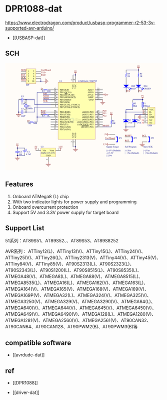 
# DPR1088-dat

https://www.electrodragon.com/product/usbasp-programmer-r2-53-3v-supported-avr-arduino/

- [[USBASP-dat]]

## SCH 

![](2024-06-13-17-43-55.png)

## Features

1. Onboard ATMega8 (L) chip
2. With two indicator lights for power supply and programming
3. Onboard overcurrent protection
4. Support 5V and 3.3V power supply for target board


## Support List 

51系列：AT89S51、AT89S52、、AT89S53、AT89S8252

AVR系列： ATTiny12(L)、ATTiny13(V)、ATTiny15(L)、ATTiny24(V)、ATTiny25(V)、ATTiny26(L)、ATTiny2313(V)、ATTiny44(V)、ATTiny45(V)、ATTiny84(V)、ATTiny85(V)、AT90S2313(L)、AT90S2323(L)、AT90S2343(L)、AT90S1200(L)、AT90S8515(L)、AT90S8535(L)、ATMEGA48(V)、ATMEGA8(L)、ATMEGA88(V)、ATMEGA8515(L)、ATMEGA8535(L)、ATMEGA16(L)、ATMEGA162(V)、ATMEGA163(L)、ATMEGA164(V)、ATMEGA165(V)、ATMEGA168(V)、ATMEGA169(V)、ATMEGA169P(V)、ATMEGA32(L)、ATMEGA324(V)、ATMEGA325(V)、ATMEGA3250(V)、ATMEGA329(V)、ATMEGA3290(V)、ATMEGA64(L)、ATMEGA640(V)、ATMEGA644(V)、ATMEGA645(V)、ATMEGA6450(V)、ATMEGA649(V)、ATMEGA6490(V)、ATMEGA128(L)、ATMEGA1280(V)、ATMEGA1281(V)、ATMEGA2560(V)、ATMEGA2561(V)、AT90CAN32、AT90CAN64、AT90CAN128、AT90PWM2(B)、AT90PWM3(B)等

## compatible software 

- [[avrdude-dat]]

## ref 

- [[DPR1088]]

- [[driver-dat]]